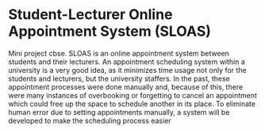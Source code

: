 # Student-Lecturer Online Appointment System (SLOAS)
Mini project cbse.
SLOAS is an online appointment system between students and their lecturers. An appointment scheduling system within a university is a very good idea, as it minimizes time usage not only for the students and lecturers, but the university staffers. In the past, these appointment processes were done   manually   and, because   of   this, there   were   many instances	of overbooking or forgetting	to cancel an appointment which could free up the space to   schedule another in its place.  To eliminate human error due to setting appointments manually, a system will be developed to make the scheduling process easier
